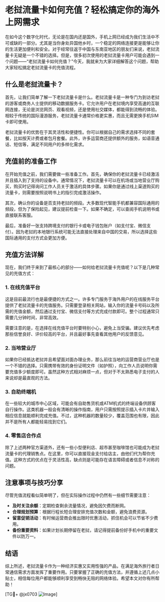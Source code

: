# 老挝流量卡如何充值？轻松搞定你的海外上网需求

在如今这个数字化时代，无论是在国内还是国外，手机上网已经成为我们生活中不可或缺的一部分。尤其是当你身处异国他乡时，一个稳定的网络连接更是能够让你的生活更加便利和安全。对于经常往返于中国与东南亚地区的朋友们来说，老挝流量卡无疑是一个不错的选择。但是，很多初次使用的老挝流量卡用户可能会遇到一个问题——“老挝流量卡如何充值？”今天，我就来为大家详细解答这个问题，帮助大家轻松搞定老挝流量卡的充值流程。

## 什么是老挝流量卡？

首先，让我们简单了解一下老挝流量卡是什么。老挝流量卡是一种专门为到访老挝的游客或商务人士提供的移动数据服务卡。它允许用户在老挝境内享受高速的互联网连接，无论是浏览网页、观看视频，还是使用社交媒体，都能得到流畅的体验。相较于传统的国际漫游服务，老挝流量卡通常价格更实惠，而且无需更换手机SIM卡即可使用。

老挝流量卡的优势在于其灵活性和便捷性。你可以根据自己的需求选择不同的套餐，比如按天计费或者包月套餐。此外，许多运营商还提供额外的服务，如语音通话、短信等，满足不同用户的多样化需求。

## 充值前的准备工作

在开始充值之前，我们需要做一些准备工作。首先，确保你的老挝流量卡已经激活并且插入到了支持的设备中。通常情况下，老挝流量卡可以在机场或当地营业厅购买，购买时记得询问工作人员关于激活的具体步骤。如果你是通过线上渠道购买的流量卡，则需要按照说明书上的指引完成激活操作。

其次，确认你的设备是否支持老挝的频段。大多数现代智能手机都兼容国际通用的频段，但为了保险起见，建议提前检查一下。如果不确定，可以查阅手机说明书或直接联系客服。

最后，准备好一张支持跨境支付的银行卡或电子钱包账户（如支付宝、微信支付）。因为老挝的本地银行系统可能无法直接处理来自中国的交易，所以选择这些国际通用的支付方式会更加方便。

## 充值方法详解

现在，我们终于来到了最核心的部分——如何给老挝流量卡充值呢？以下是几种常见的充值方式：

### 1. 在线充值平台

这是目前最流行也是最便捷的方式之一。许多专门服务于海外用户的在线服务平台提供了老挝流量卡的充值服务。只需要登录相关网站，输入你的流量卡号码以及所需的充值金额，然后通过支付宝、微信支付等方式完成付款即可。整个过程通常只需要几分钟时间，非常高效。

需要注意的是，在选择在线充值平台时要特别小心，避免上当受骗。建议优先考虑那些信誉良好、评价较高的平台，并且最好事先查看其他用户的反馈意见。

### 2. 当地营业厅

如果你已经抵达老挝并且希望面对面办理业务，那么前往当地的运营商营业厅也是一个不错的选择。只需携带有效的身份证明文件（如护照），向工作人员说明你需要充值多少额度即可。虽然这种方式相对麻烦一点，但对于不太熟悉电子支付的人来说却是最直观的方法。

### 3. 自助终端机

在一些较大的城市中心区域，可能会有自助售货机或ATM机式的终端设备供顾客自行操作。这类机器一般会有清晰的操作指南，用户只需按照提示插入卡片并输入相应信息就能顺利完成充值。不过，这种机器的数量较少，覆盖范围也有限，因此并不是所有人都能轻易找到它们。

### 4. 零售店合作点

除了上述两种官方渠道外，还有一些小型便利店、超市甚至咖啡馆也可能成为老挝流量卡的代理销售点。在这里，你可以直接现金支付给店主，由他们代为帮你充值。这种方式的优点在于灵活性高，缺点则是可能存在语言障碍或者信息不对称的问题。

## 注意事项与技巧分享

尽管充值流程看似简单明了，但在实际操作过程中仍然有一些细节需要注意：

- **及时关注余额**：定期检查剩余流量情况，避免因欠费而断网。
- **合理规划预算**：根据行程长短合理安排充值次数和金额，避免浪费资源。
- **留意促销活动**：有时候运营商会推出限时优惠活动，抓住机会可以节省不少费用。
- **备份重要资料**：如果计划长期停留在老挝，请记得提前备份好手机中的重要文件以防万一。

## 结语

综上所述，老挝流量卡作为一种经济实惠又实用性强的产品，在满足海外旅行者日常通信需求方面发挥了重要作用。只要掌握了正确的充值方法，并遵循上述几点小贴士，相信每位用户都能够顺利享受到畅快无阻的网络体验。希望本文对你有所帮助！

[TG💪+ @jx0703 ![Image](https://github.com/user-attachments/assets/dbca1d08-cadb-493c-b0ec-ad6f7a83f270)]